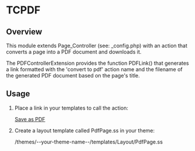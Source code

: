 # TCPDF

## Overview

This module extends Page_Controller (see: _config.php) with an action 
that converts a page into a PDF document and downloads it.

The PDFControllerExtension provides the function PDFLink() that generates 
a link formatted with the 'convert to pdf' action name and the filename 
of the generated PDF document based on the page's title.

## Usage

1. Place a link in your templates to call the action:

    <a href="$PDFLink" title="Download this page as a PDF document">Save as PDF</a>

2. Create a layout template called PdfPage.ss in your theme:
    
    /themes/--your-theme-name--/templates/Layout/PdfPage.ss 